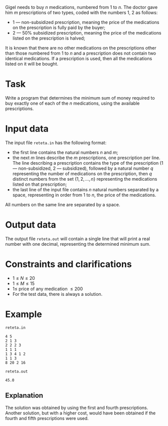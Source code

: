 
Gigel needs to buy $n$ medications, numbered from $1$ to $n$. The doctor gave him $m$ prescriptions of two types, coded with the numbers $1$, $2$ as follows:
* $1$ — non-subsidized prescription, meaning the price of the medications on the prescription is fully paid by the buyer;
* $2$ — 50\% subsidized prescription, meaning the price of the medications listed on the prescription is halved;

It is known that there are no other medications on the prescriptions other than those numbered from $1$ to $n$ and a prescription does not contain two identical medications.
If a prescription is used, then all the medications listed on it will be bought.

# Task

Write a program that determines the minimum sum of money required to buy exactly one of each of the $n$ medications, using the available prescriptions.

# Input data

The input file `reteta.in` has the following format:
- the first line contains the natural numbers $n$ and $m$;
- the next $m$ lines describe the $m$ prescriptions, one prescription per line. The line describing a prescription contains the type of the prescription ($1$ — non-subsidized, $2$ — subsidized), followed by a natural number $q$ representing the number of medications on the prescription, then $q$ distinct numbers from the set $\{1, 2, \dots, n\}$ representing the medications listed on that prescription;
- the last line of the input file contains $n$ natural numbers separated by a space, representing in order from $1$ to $n$, the price of the medications.

All numbers on the same line are separated by a space.

# Output data

The output file `reteta.out` will contain a single line that will print a real number with one decimal, representing the determined minimum sum.

# Constraints and clarifications

* $1 \leq N \leq 20$
* $1 \leq M \leq 15$
* $1 \leq$ price of any medication $\leq 200$
* For the test data, there is always a solution.

# Example

`reteta.in`
```
4 5
2 1 3
2 2 2 3
1 1 1
1 3 4 1 2
1 1 3
8 20 2 16
```

`reteta.out`
```
45.0
```

## Explanation

The solution was obtained by using the first and fourth prescriptions.
Another solution, but with a higher cost, would have been obtained if the fourth and fifth prescriptions were used.
